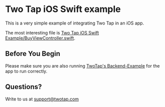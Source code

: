 # Two Tap iOS Swift example

This is a very simple example of integrating Two Tap in an iOS app.

The most interesting file is [Two Tap iOS Swift Example/BuyViewController.swift](https://github.com/two-tap/two-tap-ios-swift-example/blob/master/Two%20Tap%20iOS%20Swift%20Example/BuyViewController.swift).

## Before You Begin

Please make sure you are also running [TwoTap's Backend-Example](https://github.com/two-tap/two-tap-backend-example) for the app to run correctly.


## Questions?

Write to us at support@twotap.com
